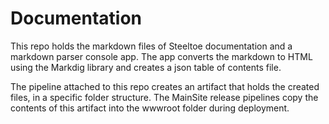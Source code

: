 # Documentation

This repo holds the markdown files of Steeltoe documentation and a markdown parser console app. The app converts the markdown to HTML using the Markdig library and creates a json table of contents file.

The pipeline attached to this repo creates an artifact that holds the created files, in a specific folder structure. The MainSite release pipelines copy the contents of this artifact into the wwwroot folder during deployment.
